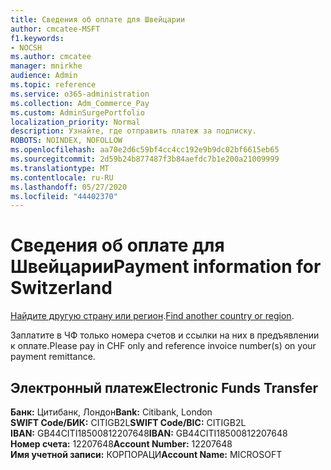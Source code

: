 ```yaml
---
title: Сведения об оплате для Швейцарии
author: cmcatee-MSFT
f1.keywords:
- NOCSH
ms.author: cmcatee
manager: mnirkhe
audience: Admin
ms.topic: reference
ms.service: o365-administration
ms.collection: Adm_Commerce_Pay
ms.custom: AdminSurgePortfolio
localization_priority: Normal
description: Узнайте, где отправить платеж за подписку.
ROBOTS: NOINDEX, NOFOLLOW
ms.openlocfilehash: aa70e2d6c59bf4cc4cc192e9b9dc02bf6615eb65
ms.sourcegitcommit: 2d59b24b877487f3b84aefdc7b1e200a21009999
ms.translationtype: MT
ms.contentlocale: ru-RU
ms.lasthandoff: 05/27/2020
ms.locfileid: "44402370"
---
```

# <a name="payment-information-for-switzerland"></a><span data-ttu-id="378c0-103">Сведения об оплате для Швейцарии</span><span class="sxs-lookup"><span data-stu-id="378c0-103">Payment information for Switzerland</span></span>

<span data-ttu-id="378c0-104">[Найдите другую страну или регион](../billing-and-payments/pay-for-your-subscription.md).</span><span class="sxs-lookup"><span data-stu-id="378c0-104">[Find another country or region](../billing-and-payments/pay-for-your-subscription.md).</span></span>

<span data-ttu-id="378c0-105">Заплатите в ЧФ только номера счетов и ссылки на них в предъявлении к оплате.</span><span class="sxs-lookup"><span data-stu-id="378c0-105">Please pay in CHF only and reference invoice number(s) on your payment remittance.</span></span>

## <a name="electronic-funds-transfer"></a><span data-ttu-id="378c0-106">Электронный платеж</span><span class="sxs-lookup"><span data-stu-id="378c0-106">Electronic Funds Transfer</span></span>

<span data-ttu-id="378c0-107">**Банк:** Цитибанк, Лондон</span><span class="sxs-lookup"><span data-stu-id="378c0-107">**Bank:** Citibank, London</span></span>  
<span data-ttu-id="378c0-108">**SWIFT Code/БИК:** CITIGB2L</span><span class="sxs-lookup"><span data-stu-id="378c0-108">**SWIFT Code/BIC:** CITIGB2L</span></span>  
<span data-ttu-id="378c0-109">**IBAN:** GB44CITI18500812207648</span><span class="sxs-lookup"><span data-stu-id="378c0-109">**IBAN:** GB44CITI18500812207648</span></span>  
<span data-ttu-id="378c0-110">**Номер счета:** 12207648</span><span class="sxs-lookup"><span data-stu-id="378c0-110">**Account Number:** 12207648</span></span>  
<span data-ttu-id="378c0-111">**Имя учетной записи:** КОРПОРАЦИ</span><span class="sxs-lookup"><span data-stu-id="378c0-111">**Account Name:** MICROSOFT</span></span>  